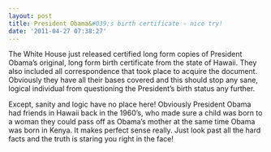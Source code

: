 ```yaml
---
layout: post
title: President Obama&#039;s birth certificate - nice try!
date: '2011-04-27 07:38:27'
---
```


The White House just released certified long form copies of President Obama’s original, long form birth certificate from the state of Hawaii. They also included all correspondence that took place to acquire the document. Obviously they have all their bases covered and this should stop any sane, logical individual from questioning the President’s birth status any further.

Except, sanity and logic have no place here! Obviously President Obama had friends in Hawaii back in the 1960’s, who made sure a child was born to a woman they could pass off as Obama’s mother at the same time Obama was born in Kenya. It makes perfect sense really. Just look past all the hard facts and the truth is staring you right in the face!

<!--kg-card-end: markdown-->